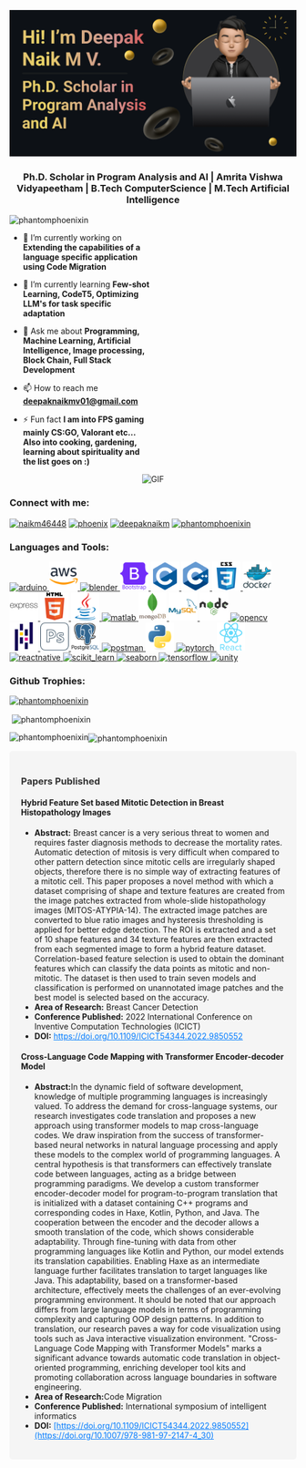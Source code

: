![Header](./banner.png)
<h3 align="center">Ph.D. Scholar in Program Analysis and AI | Amrita Vishwa Vidyapeetham | B.Tech ComputerScience | M.Tech Artificial Intelligence</h3>



<div>
  <div style="width: 50%;">
    <p align="left"> <img src="https://komarev.com/ghpvc/?username=phantomphoenixin&label=Profile%20views&color=0e75b6&style=flat" alt="phantomphoenixin" /> </p>

- 🔭 I’m currently working on **Extending the capabilities of a language specific application using Code Migration**

- 🌱 I’m currently learning **Few-shot Learning, CodeT5, Optimizing LLM's for task specific adaptation**

- 💬 Ask me about **Programming, Machine Learning, Artificial Intelligence, Image processing, Block Chain, Full Stack Development**

- 📫 How to reach me **deepaknaikmv01@gmail.com**

- ⚡ Fun fact **I am into FPS gaming mainly CS:GO, Valorant etc... Also into cooking, gardening, learning about spirituality and the list goes on :)**

  </div>
  
  <div>
    <p align="center">
  <img src="https://media1.tenor.com/m/MXpzFUsxcT0AAAAC/logic-engineer.gif" alt="GIF" width="300" />
</p>
  </div>
</div>



<h3 align="left">Connect with me:</h3>
<p align="left">
<a href="https://twitter.com/naikm46448" target="blank"><img align="center" src="https://raw.githubusercontent.com/rahuldkjain/github-profile-readme-generator/master/src/images/icons/Social/twitter.svg" alt="naikm46448" height="50" width="50" /></a>
<a href="https://kaggle.com/phoenix" target="blank"><img align="center" src="https://raw.githubusercontent.com/rahuldkjain/github-profile-readme-generator/master/src/images/icons/Social/kaggle.svg" alt="phoenix" height="50" width="50" /></a>
<a href="https://instagram.com/deepaknaikm" target="blank"><img align="center" src="https://raw.githubusercontent.com/rahuldkjain/github-profile-readme-generator/master/src/images/icons/Social/instagram.svg" alt="deepaknaikm" height="50" width="50" /></a>
<a href="https://www.youtube.com/c/phantomphoenixin" target="blank"><img align="center" src="https://raw.githubusercontent.com/rahuldkjain/github-profile-readme-generator/master/src/images/icons/Social/youtube.svg" alt="phantomphoenixin" height="50" width="50" /></a>
</p>

<h3 align="left">Languages and Tools:</h3>
<p align="left"> <a href="https://www.arduino.cc/" target="_blank" rel="noreferrer"> <img src="https://cdn.worldvectorlogo.com/logos/arduino-1.svg" alt="arduino" height="50" width="50"/> </a> <a href="https://aws.amazon.com" target="_blank" rel="noreferrer"> <img src="https://raw.githubusercontent.com/devicons/devicon/master/icons/amazonwebservices/amazonwebservices-original-wordmark.svg" alt="aws" height="50" width="50"/> </a> <a href="https://www.blender.org/" target="_blank" rel="noreferrer"> <img src="https://download.blender.org/branding/community/blender_community_badge_white.svg" alt="blender" height="50" width="50"/> </a> <a href="https://getbootstrap.com" target="_blank" rel="noreferrer"> <img src="https://raw.githubusercontent.com/devicons/devicon/master/icons/bootstrap/bootstrap-plain-wordmark.svg" alt="bootstrap" height="50" width="50"/> </a> <a href="https://www.cprogramming.com/" target="_blank" rel="noreferrer"> <img src="https://raw.githubusercontent.com/devicons/devicon/master/icons/c/c-original.svg" alt="c" height="50" width="50"/> </a> <a href="https://www.w3schools.com/cpp/" target="_blank" rel="noreferrer"> <img src="https://raw.githubusercontent.com/devicons/devicon/master/icons/cplusplus/cplusplus-original.svg" alt="cplusplus" height="50" width="50"/> </a> <a href="https://www.w3schools.com/css/" target="_blank" rel="noreferrer"> <img src="https://raw.githubusercontent.com/devicons/devicon/master/icons/css3/css3-original-wordmark.svg" alt="css3" height="50" width="50"/> </a> <a href="https://www.docker.com/" target="_blank" rel="noreferrer"> <img src="https://raw.githubusercontent.com/devicons/devicon/master/icons/docker/docker-original-wordmark.svg" alt="docker" height="50" width="50"/> </a> <a href="https://expressjs.com" target="_blank" rel="noreferrer"> <img src="https://raw.githubusercontent.com/devicons/devicon/master/icons/express/express-original-wordmark.svg" alt="express" height="50" width="50"/> </a> <a href="https://www.w3.org/html/" target="_blank" rel="noreferrer"> <img src="https://raw.githubusercontent.com/devicons/devicon/master/icons/html5/html5-original-wordmark.svg" alt="html5" height="50" width="50"/> </a> <a href="https://www.java.com" target="_blank" rel="noreferrer"> <img src="https://raw.githubusercontent.com/devicons/devicon/master/icons/java/java-original.svg" alt="java" height="50" width="50"/> </a> <a href="https://www.mathworks.com/" target="_blank" rel="noreferrer"> <img src="https://upload.wikimedia.org/wikipedia/commons/2/21/Matlab_Logo.png" alt="matlab" height="50" width="50"/> </a> <a href="https://www.mongodb.com/" target="_blank" rel="noreferrer"> <img src="https://raw.githubusercontent.com/devicons/devicon/master/icons/mongodb/mongodb-original-wordmark.svg" alt="mongodb" height="50" width="50"/> </a> <a href="https://www.mysql.com/" target="_blank" rel="noreferrer"> <img src="https://raw.githubusercontent.com/devicons/devicon/master/icons/mysql/mysql-original-wordmark.svg" alt="mysql" height="50" width="50"/> </a> <a href="https://nodejs.org" target="_blank" rel="noreferrer"> <img src="https://raw.githubusercontent.com/devicons/devicon/master/icons/nodejs/nodejs-original-wordmark.svg" alt="nodejs" height="50" width="50"/> </a> <a href="https://opencv.org/" target="_blank" rel="noreferrer"> <img src="https://www.vectorlogo.zone/logos/opencv/opencv-icon.svg" alt="opencv" height="50" width="50"/> </a> <a href="https://pandas.pydata.org/" target="_blank" rel="noreferrer"> <img src="https://raw.githubusercontent.com/devicons/devicon/2ae2a900d2f041da66e950e4d48052658d850630/icons/pandas/pandas-original.svg" alt="pandas" height="50" width="50"/> </a> <a href="https://www.photoshop.com/en" target="_blank" rel="noreferrer"> <img src="https://raw.githubusercontent.com/devicons/devicon/master/icons/photoshop/photoshop-line.svg" alt="photoshop" height="50" width="50"/> </a> <a href="https://www.postgresql.org" target="_blank" rel="noreferrer"> <img src="https://raw.githubusercontent.com/devicons/devicon/master/icons/postgresql/postgresql-original-wordmark.svg" alt="postgresql" height="50" width="50"/> </a> <a href="https://postman.com" target="_blank" rel="noreferrer"> <img src="https://www.vectorlogo.zone/logos/getpostman/getpostman-icon.svg" alt="postman" height="50" width="50"/> </a> <a href="https://www.python.org" target="_blank" rel="noreferrer"> <img src="https://raw.githubusercontent.com/devicons/devicon/master/icons/python/python-original.svg" alt="python" height="50" width="50"/> </a> <a href="https://pytorch.org/" target="_blank" rel="noreferrer"> <img src="https://www.vectorlogo.zone/logos/pytorch/pytorch-icon.svg" alt="pytorch" height="50" width="50"/> </a> <a href="https://reactjs.org/" target="_blank" rel="noreferrer"> <img src="https://raw.githubusercontent.com/devicons/devicon/master/icons/react/react-original-wordmark.svg" alt="react" height="50" width="50"/> </a> <a href="https://reactnative.dev/" target="_blank" rel="noreferrer"> <img src="https://reactnative.dev/img/header_logo.svg" alt="reactnative" height="50" width="50"/> </a> <a href="https://scikit-learn.org/" target="_blank" rel="noreferrer"> <img src="https://upload.wikimedia.org/wikipedia/commons/0/05/Scikit_learn_logo_small.svg" alt="scikit_learn" height="50" width="50"/> </a> <a href="https://seaborn.pydata.org/" target="_blank" rel="noreferrer"> <img src="https://seaborn.pydata.org/_images/logo-mark-lightbg.svg" alt="seaborn" height="50" width="50"/> </a> <a href="https://www.tensorflow.org" target="_blank" rel="noreferrer"> <img src="https://www.vectorlogo.zone/logos/tensorflow/tensorflow-icon.svg" alt="tensorflow" height="50" width="50"/> </a> <a href="https://unity.com/" target="_blank" rel="noreferrer"> <img src="https://www.vectorlogo.zone/logos/unity3d/unity3d-icon.svg" alt="unity" height="50" width="50"/> </a> </p>

<h3 align="left">Github Trophies:</h3>
<p align="left"> <a href="https://github.com/ryo-ma/github-profile-trophy"><img src="https://github-profile-trophy.vercel.app/?username=phantomphoenixin" alt="phantomphoenixin" /></a> </p>

<p>&nbsp;<img align="center" src="https://github-readme-stats.vercel.app/api?username=phantomphoenixin&show_icons=true&locale=en" alt="phantomphoenixin" /></p>

<p><img align="left" src="https://github-readme-stats.vercel.app/api/top-langs?username=phantomphoenixin&show_icons=true&locale=en&layout=compact" alt="phantomphoenixin" /></p>

<p><img align="center" src="https://github-readme-streak-stats.herokuapp.com/?user=phantomphoenixin&" alt="phantomphoenixin" /></p>


<div style="background-color: #f5f5f5; padding: 20px; border-radius: 5px;">
    <h3 style="color: #333;">Papers Published</h3>

  <h4>Hybrid Feature Set based Mitotic Detection in Breast Histopathology Images</h4>
    <ul>
        <li><strong>Abstract:</strong> Breast cancer is a very serious threat to women and requires faster diagnosis methods to decrease the mortality rates. Automatic detection of mitosis is very difficult when compared to other pattern detection since mitotic cells are irregularly shaped objects, therefore there is no simple way of extracting features of a mitotic cell. This paper proposes a novel method with which a dataset comprising of shape and texture features are created from the image patches extracted from whole-slide histopathology images (MITOS-ATYPIA-14). The extracted image patches are converted to blue ratio images and hysteresis thresholding is applied for better edge detection. The ROI is extracted and a set of 10 shape features and 34 texture features are then extracted from each segmented image to form a hybrid feature dataset. Correlation-based feature selection is used to obtain the dominant features which can classify the data points as mitotic and non-mitotic. The dataset is then used to train seven models and classification is performed on unannotated image patches and the best model is selected based on the accuracy.</li>
        <li><strong>Area of Research:</strong> Breast Cancer Detection</li>
        <li><strong>Conference Published:</strong> 2022 International Conference on Inventive Computation Technologies (ICICT)</li>
        <li><strong>DOI:</strong> <a href="https://doi.org/10.1109/ICICT54344.2022.9850552" style="color: #007bff;">https://doi.org/10.1109/ICICT54344.2022.9850552</a></li>
    </ul>

<h4>Cross-Language Code Mapping with Transformer Encoder-decoder Model</h4>
  <ul>
        <li><strong>Abstract:</strong>In the dynamic field of software development, knowledge of multiple programming languages is increasingly valued. To address the demand for cross-language systems, our research investigates code translation and proposes a new approach using transformer models to map cross-language codes. We draw inspiration from the success of transformer-based neural networks in natural language processing and apply these models to the complex world of programming languages. A central hypothesis is that transformers can effectively translate code between languages, acting as a bridge between programming paradigms. We develop a custom transformer encoder-decoder model for program-to-program translation that is initialized with a dataset containing C++ programs and corresponding codes in Haxe, Kotlin, Python, and Java. The cooperation between the encoder and the decoder allows a smooth translation of the code, which shows considerable adaptability. Through fine-tuning with data from other programming languages like Kotlin and Python, our model extends its translation capabilities. Enabling Haxe as an intermediate language further facilitates translation to target languages like Java. This adaptability, based on a transformer-based architecture, effectively meets the challenges of an ever-evolving programming environment. It should be noted that our approach differs from large language models in terms of programming complexity and capturing  OOP design patterns. In addition to translation, our research paves a way for code visualization using tools such as Java interactive visualization environment. "Cross-Language Code Mapping with Transformer Models" marks a significant advance towards automatic code translation in object-oriented programming, enriching developer tool kits and promoting collaboration across language boundaries in software engineering. </li>
        <li><strong>Area of Research:</strong>Code Migration</li>
        <li><strong>Conference Published:</strong> International symposium of intelligent informatics</li>
        <li><strong>DOI:</strong> <a href="https://doi.org/10.1109/ICICT54344.2022.9850552" style="color: #007bff;">[https://doi.org/10.1109/ICICT54344.2022.9850552](https://doi.org/10.1007/978-981-97-2147-4_30)</a></li>
    </ul>
</div>
